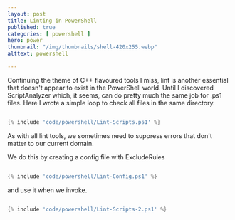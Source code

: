 ```yaml
---
layout: post
title: Linting in PowerShell
published: true 
categories: [ powershell ]
hero: power
thumbnail: "/img/thumbnails/shell-420x255.webp"
alttext: powershell

---
```


Continuing the theme of C++ flavoured tools I miss, lint is another essential that doesn't appear to exist in the PowerShell world. Until I discovered ScriptAnalyzer which, 
it seems, can do pretty much the same job for .ps1 files. Here I wrote a simple loop to check all files in the same directory. 

```powershell

{% include 'code/powershell/Lint-Scripts.ps1' %}

```

As with all lint tools, we sometimes need to suppress errors that don't matter to our current domain.
 
We do this by creating a config file with ExcludeRules 

```powershell

{% include 'code/powershell/Lint-Config.ps1' %}

```


and use it when we invoke. 

```powershell

{% include 'code/powershell/Lint-Scripts-2.ps1' %}

```
